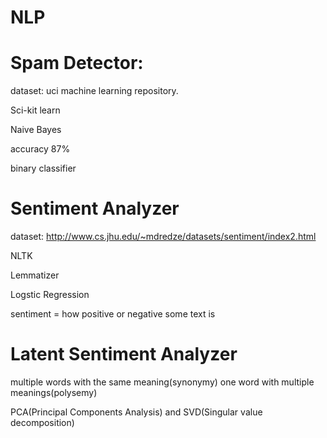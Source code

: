# NLP

# Spam Detector:
dataset: uci machine learning repository.

Sci-kit learn

Naive Bayes

accuracy 87%

binary classifier

# Sentiment Analyzer
dataset: http://www.cs.jhu.edu/~mdredze/datasets/sentiment/index2.html

NLTK

Lemmatizer

Logstic Regression

sentiment = how positive or negative some text is

# Latent Sentiment Analyzer
multiple words with the same meaning(synonymy)
one word with multiple meanings(polysemy)

PCA(Principal Components Analysis) and SVD(Singular value decomposition)
